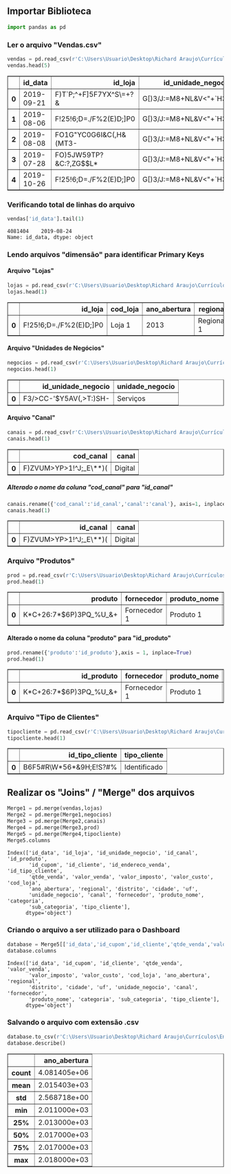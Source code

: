 ## Importar Biblioteca



```python
import pandas as pd
```

### Ler o arquivo "Vendas.csv"



```python
vendas = pd.read_csv(r'C:\Users\Usuario\Desktop\Richard Araujo\Currículos\Entrevistas\Testes\Kliente 360\Arquivos\Vendas.csv', sep = ';')
vendas.head(5)
```




<div>
<style scoped>
    .dataframe tbody tr th:only-of-type {
        vertical-align: middle;
    }

    .dataframe tbody tr th {
        vertical-align: top;
    }

    .dataframe thead th {
        text-align: right;
    }
</style>
<table border="1" class="dataframe">
  <thead>
    <tr style="text-align: right;">
      <th></th>
      <th>id_data</th>
      <th>id_loja</th>
      <th>id_unidade_negocio</th>
      <th>id_canal</th>
      <th>id_produto</th>
      <th>id_cupom</th>
      <th>id_cliente</th>
      <th>id_endereco_venda</th>
      <th>id_tipo_cliente</th>
      <th>qtde_venda</th>
      <th>valor_venda</th>
      <th>valor_imposto</th>
      <th>valor_custo</th>
    </tr>
  </thead>
  <tbody>
    <tr>
      <th>0</th>
      <td>2019-09-21</td>
      <td>F)T`P;^+F]5F7YX^S\=+?&amp;</td>
      <td>G[)3/J:=M8+NL&amp;V&lt;"+`H30</td>
      <td>G[)3/J:=M8+NL&amp;V&lt;"+`H30</td>
      <td>AR^$EA+5@,Q]["V`\\VQC,</td>
      <td>N_N,M-K1I34E(DW*-FHTX.</td>
      <td>N$P5WZFC9VKQM(XS1DBJZ*</td>
      <td>H=ZO(L"MR+7D](@#\"/NG)</td>
      <td>A-Z4&lt;6#[I&lt;TA\FNKYY]%:+</td>
      <td>0,6</td>
      <td>16,2</td>
      <td>4,41</td>
      <td>5,736</td>
    </tr>
    <tr>
      <th>1</th>
      <td>2019-08-06</td>
      <td>F!25!6;D=./F%2(E)D;]P0</td>
      <td>G[)3/J:=M8+NL&amp;V&lt;"+`H30</td>
      <td>G[)3/J:=M8+NL&amp;V&lt;"+`H30</td>
      <td>FC^22=\(:F=0J=F6TNPD.&amp;</td>
      <td>OEUPW7V[BY&gt;]:&gt;T;Y3"KM(</td>
      <td>P0K'8UWIADS?T"+9:-W@6*</td>
      <td>F'^..@O;\5E;#O4(^_'$0+</td>
      <td>N3ZH'W$AE#+&amp;45Z8N8"S*#</td>
      <td>0,6</td>
      <td>11,994</td>
      <td>2,154</td>
      <td>3,084</td>
    </tr>
    <tr>
      <th>2</th>
      <td>2019-08-08</td>
      <td>FO1G"YC0G6I&amp;C(,H&amp;(MT3-</td>
      <td>G[)3/J:=M8+NL&amp;V&lt;"+`H30</td>
      <td>G[)3/J:=M8+NL&amp;V&lt;"+`H30</td>
      <td>C2O9ATWBXT.B)L-4@Y-FI$</td>
      <td>B7,9,^VTQPPN)M\$G"/I,,</td>
      <td>E\^N9TRHKU5ABQ1=?;J./'</td>
      <td>E0(*AW^9CG6ACQ2*,&amp;@LL-</td>
      <td>N3ZH'W$AE#+&amp;45Z8N8"S*#</td>
      <td>0,6</td>
      <td>11,172</td>
      <td>3,048</td>
      <td>3,192</td>
    </tr>
    <tr>
      <th>3</th>
      <td>2019-07-28</td>
      <td>FO)5JW59TP?&amp;C:?,ZG$$L*</td>
      <td>G[)3/J:=M8+NL&amp;V&lt;"+`H30</td>
      <td>G[)3/J:=M8+NL&amp;V&lt;"+`H30</td>
      <td>CIJ6#@,X$@9;",SB)891P$</td>
      <td>JT=[J-@0OCG!X.YRK&amp;Q&amp;3!</td>
      <td>K*"!]6VAE;=C*BS-]/@_*%</td>
      <td>H:E2P/CNLQ@T$!(,0BJ,G+</td>
      <td>N3ZH'W$AE#+&amp;45Z8N8"S*#</td>
      <td>0,6</td>
      <td>2,394</td>
      <td>0,222</td>
      <td>0,468</td>
    </tr>
    <tr>
      <th>4</th>
      <td>2019-10-26</td>
      <td>F!25!6;D=./F%2(E)D;]P0</td>
      <td>G[)3/J:=M8+NL&amp;V&lt;"+`H30</td>
      <td>G[)3/J:=M8+NL&amp;V&lt;"+`H30</td>
      <td>NLPPIQIA=`-_&gt;0I1)P[$5"</td>
      <td>E+VB+$M&gt;3GM`:$V#W?V,P*</td>
      <td>EO2UJ\6RWGUP-OSON/+Y)%</td>
      <td>A$ER-0#JA]ENP.WRSZ)#"+</td>
      <td>N3ZH'W$AE#+&amp;45Z8N8"S*#</td>
      <td>1,8</td>
      <td>4,482</td>
      <td>1,224</td>
      <td>1,296</td>
    </tr>
  </tbody>
</table>
</div>



### Verificando total de linhas do arquivo


```python
vendas['id_data'].tail(1)
```




    4081404    2019-08-24
    Name: id_data, dtype: object



### Lendo arquivos "dimensão" para identificar Primary Keys

#### Arquivo "Lojas"


```python
lojas = pd.read_csv(r'C:\Users\Usuario\Desktop\Richard Araujo\Currículos\Entrevistas\Testes\Kliente 360\Arquivos\Lojas2.csv',sep = ';')
lojas.head(1)
```




<div>
<style scoped>
    .dataframe tbody tr th:only-of-type {
        vertical-align: middle;
    }

    .dataframe tbody tr th {
        vertical-align: top;
    }

    .dataframe thead th {
        text-align: right;
    }
</style>
<table border="1" class="dataframe">
  <thead>
    <tr style="text-align: right;">
      <th></th>
      <th>id_loja</th>
      <th>cod_loja</th>
      <th>ano_abertura</th>
      <th>regional</th>
      <th>distrito</th>
      <th>cidade</th>
      <th>uf</th>
    </tr>
  </thead>
  <tbody>
    <tr>
      <th>0</th>
      <td>F!25!6;D=./F%2(E)D;]P0</td>
      <td>Loja 1</td>
      <td>2013</td>
      <td>Regional 1</td>
      <td>Distrito R1.1</td>
      <td>São Paulo</td>
      <td>SP</td>
    </tr>
  </tbody>
</table>
</div>



#### Arquivo "Unidades de Negócios"


```python
negocios = pd.read_csv(r'C:\Users\Usuario\Desktop\Richard Araujo\Currículos\Entrevistas\Testes\Kliente 360\Arquivos\UnidadesNegócios2.csv', sep = ';')
negocios.head(1)
```




<div>
<style scoped>
    .dataframe tbody tr th:only-of-type {
        vertical-align: middle;
    }

    .dataframe tbody tr th {
        vertical-align: top;
    }

    .dataframe thead th {
        text-align: right;
    }
</style>
<table border="1" class="dataframe">
  <thead>
    <tr style="text-align: right;">
      <th></th>
      <th>id_unidade_negocio</th>
      <th>unidade_negocio</th>
    </tr>
  </thead>
  <tbody>
    <tr>
      <th>0</th>
      <td>F3/&gt;CC-'$Y5AV(,&gt;T:)SH-</td>
      <td>Serviços</td>
    </tr>
  </tbody>
</table>
</div>



#### Arquivo "Canal"


```python
canais = pd.read_csv(r'C:\Users\Usuario\Desktop\Richard Araujo\Currículos\Entrevistas\Testes\Kliente 360\Arquivos\Canais.csv', sep = ';')
canais.head(1)
```




<div>
<style scoped>
    .dataframe tbody tr th:only-of-type {
        vertical-align: middle;
    }

    .dataframe tbody tr th {
        vertical-align: top;
    }

    .dataframe thead th {
        text-align: right;
    }
</style>
<table border="1" class="dataframe">
  <thead>
    <tr style="text-align: right;">
      <th></th>
      <th>cod_canal</th>
      <th>canal</th>
    </tr>
  </thead>
  <tbody>
    <tr>
      <th>0</th>
      <td>F)ZVUM&gt;YP&gt;1!^J;_E\**)(</td>
      <td>Digital</td>
    </tr>
  </tbody>
</table>
</div>



##### Alterado o nome da coluna "cod_canal" para "id_canal"


```python
canais.rename({'cod_canal':'id_canal','canal':'canal'}, axis=1, inplace = True)
canais.head(1)
```




<div>
<style scoped>
    .dataframe tbody tr th:only-of-type {
        vertical-align: middle;
    }

    .dataframe tbody tr th {
        vertical-align: top;
    }

    .dataframe thead th {
        text-align: right;
    }
</style>
<table border="1" class="dataframe">
  <thead>
    <tr style="text-align: right;">
      <th></th>
      <th>id_canal</th>
      <th>canal</th>
    </tr>
  </thead>
  <tbody>
    <tr>
      <th>0</th>
      <td>F)ZVUM&gt;YP&gt;1!^J;_E\**)(</td>
      <td>Digital</td>
    </tr>
  </tbody>
</table>
</div>



### Arquivo "Produtos"


```python
prod = pd.read_csv(r'C:\Users\Usuario\Desktop\Richard Araujo\Currículos\Entrevistas\Testes\Kliente 360\Arquivos\Produtos.csv', sep = ';')
prod.head(1)
```




<div>
<style scoped>
    .dataframe tbody tr th:only-of-type {
        vertical-align: middle;
    }

    .dataframe tbody tr th {
        vertical-align: top;
    }

    .dataframe thead th {
        text-align: right;
    }
</style>
<table border="1" class="dataframe">
  <thead>
    <tr style="text-align: right;">
      <th></th>
      <th>produto</th>
      <th>fornecedor</th>
      <th>produto_nome</th>
      <th>categoria</th>
      <th>sub_categoria</th>
    </tr>
  </thead>
  <tbody>
    <tr>
      <th>0</th>
      <td>K*C+26:7*$6P)3PQ_%U_&amp;+</td>
      <td>Fornecedor 1</td>
      <td>Produto 1</td>
      <td>Categoria 1</td>
      <td>Subcategoria C1.1</td>
    </tr>
  </tbody>
</table>
</div>



#### Alterado o nome da coluna "produto" para "id_produto"


```python
prod.rename({'produto':'id_produto'},axis = 1, inplace=True)
prod.head(1)
```




<div>
<style scoped>
    .dataframe tbody tr th:only-of-type {
        vertical-align: middle;
    }

    .dataframe tbody tr th {
        vertical-align: top;
    }

    .dataframe thead th {
        text-align: right;
    }
</style>
<table border="1" class="dataframe">
  <thead>
    <tr style="text-align: right;">
      <th></th>
      <th>id_produto</th>
      <th>fornecedor</th>
      <th>produto_nome</th>
      <th>categoria</th>
      <th>sub_categoria</th>
    </tr>
  </thead>
  <tbody>
    <tr>
      <th>0</th>
      <td>K*C+26:7*$6P)3PQ_%U_&amp;+</td>
      <td>Fornecedor 1</td>
      <td>Produto 1</td>
      <td>Categoria 1</td>
      <td>Subcategoria C1.1</td>
    </tr>
  </tbody>
</table>
</div>



### Arquivo "Tipo de Clientes"


```python
tipocliente = pd.read_csv(r'C:\Users\Usuario\Desktop\Richard Araujo\Currículos\Entrevistas\Testes\Kliente 360\Arquivos\TiposClientes2.csv',sep=';')
tipocliente.head(1)
```




<div>
<style scoped>
    .dataframe tbody tr th:only-of-type {
        vertical-align: middle;
    }

    .dataframe tbody tr th {
        vertical-align: top;
    }

    .dataframe thead th {
        text-align: right;
    }
</style>
<table border="1" class="dataframe">
  <thead>
    <tr style="text-align: right;">
      <th></th>
      <th>id_tipo_cliente</th>
      <th>tipo_cliente</th>
    </tr>
  </thead>
  <tbody>
    <tr>
      <th>0</th>
      <td>B6F5#R\W*56*&amp;9H;E!S?#%</td>
      <td>Identificado</td>
    </tr>
  </tbody>
</table>
</div>



## Realizar os "Joins" / "Merge" dos arquivos


```python
Merge1 = pd.merge(vendas,lojas)
Merge2 = pd.merge(Merge1,negocios)
Merge3 = pd.merge(Merge2,canais)
Merge4 = pd.merge(Merge3,prod)
Merge5 = pd.merge(Merge4,tipocliente)
Merge5.columns
```




    Index(['id_data', 'id_loja', 'id_unidade_negocio', 'id_canal', 'id_produto',
           'id_cupom', 'id_cliente', 'id_endereco_venda', 'id_tipo_cliente',
           'qtde_venda', 'valor_venda', 'valor_imposto', 'valor_custo', 'cod_loja',
           'ano_abertura', 'regional', 'distrito', 'cidade', 'uf',
           'unidade_negocio', 'canal', 'fornecedor', 'produto_nome', 'categoria',
           'sub_categoria', 'tipo_cliente'],
          dtype='object')



### Criando o arquivo a ser utilizado para o Dashboard


```python
database = Merge5[['id_data','id_cupom','id_cliente','qtde_venda','valor_venda','valor_imposto','valor_custo','cod_loja','ano_abertura','regional','distrito','cidade','uf','unidade_negocio','canal','fornecedor','produto_nome','categoria','sub_categoria','tipo_cliente']]
database.columns
```




    Index(['id_data', 'id_cupom', 'id_cliente', 'qtde_venda', 'valor_venda',
           'valor_imposto', 'valor_custo', 'cod_loja', 'ano_abertura', 'regional',
           'distrito', 'cidade', 'uf', 'unidade_negocio', 'canal', 'fornecedor',
           'produto_nome', 'categoria', 'sub_categoria', 'tipo_cliente'],
          dtype='object')



### Salvando o arquivo com extensão .csv


```python
database.to_csv(r'C:\Users\Usuario\Desktop\Richard Araujo\Currículos\Entrevistas\Testes\Kliente 360\Arquivos\database.csv',sep=';')
database.describe()
```




<div>
<style scoped>
    .dataframe tbody tr th:only-of-type {
        vertical-align: middle;
    }

    .dataframe tbody tr th {
        vertical-align: top;
    }

    .dataframe thead th {
        text-align: right;
    }
</style>
<table border="1" class="dataframe">
  <thead>
    <tr style="text-align: right;">
      <th></th>
      <th>ano_abertura</th>
    </tr>
  </thead>
  <tbody>
    <tr>
      <th>count</th>
      <td>4.081405e+06</td>
    </tr>
    <tr>
      <th>mean</th>
      <td>2.015403e+03</td>
    </tr>
    <tr>
      <th>std</th>
      <td>2.568718e+00</td>
    </tr>
    <tr>
      <th>min</th>
      <td>2.011000e+03</td>
    </tr>
    <tr>
      <th>25%</th>
      <td>2.013000e+03</td>
    </tr>
    <tr>
      <th>50%</th>
      <td>2.017000e+03</td>
    </tr>
    <tr>
      <th>75%</th>
      <td>2.017000e+03</td>
    </tr>
    <tr>
      <th>max</th>
      <td>2.018000e+03</td>
    </tr>
  </tbody>
</table>
</div>




```python

```
